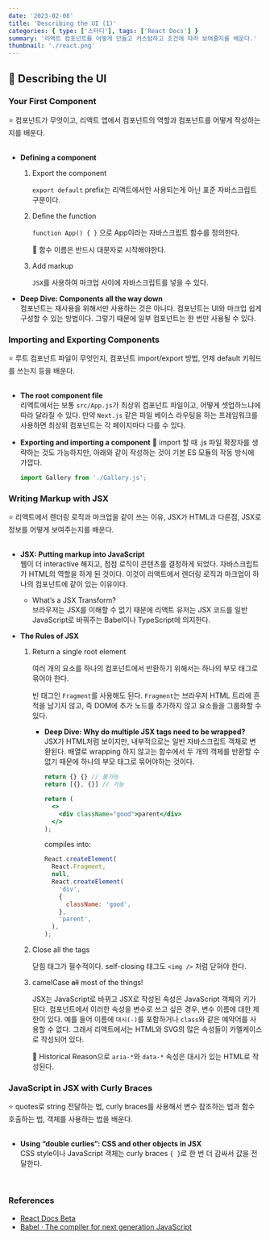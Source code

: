 ```yaml
---
date: '2023-02-08'
title: 'Describing the UI (1)'
categories: { type: ['스터디'], tags: ['React Docs'] }
summary: '리액트 컴포넌트를 어떻게 만들고 커스텀하고 조건에 따라 보여줄지를 배운다.'
thumbnail: './react.png'
---
```


## 🌝 Describing the UI

### Your First Component

<aside>
⭐ 컴포넌트가 무엇이고, 리액트 앱에서 컴포넌트의 역할과 컴포넌트를 어떻게 작성하는지를 배운다.
</aside>

<br>

- <strong>Defining a component</strong>

  1. Export the component

     `export default` prefix는 리액트에서만 사용되는게 아닌 표준 자바스크립트 구문이다.

  2. Define the function

     `function App() { }` 으로 App이라는 자바스크립트 함수를 정의한다.

     🌚 함수 이름은 반드시 대문자로 시작해야한다.

  3. Add markup

     `JSX`를 사용하여 마크업 사이에 자바스크립트를 넣을 수 있다.

- <strong>Deep Dive: Components all the way down</strong> <br>
  컴포넌트는 재사용을 위해서만 사용하는 것은 아니다. 컴포넌트는 UI와 마크업 쉽게 구성할 수 있는 방법이다. 그렇기 때문에 일부 컴포넌트는 한 번만 사용될 수 있다.

### Importing and Exporting Components

<aside>
⭐ 루트 컴포넌트 파일이 무엇인지, 컴포넌트 import/export 방법, 언제 default 키워드를 쓰는지 등을 배운다.
</aside>

<br>

- <strong>The root component file</strong> <br>
  리액트에서는 보통 `src/App.js`가 최상위 컴포넌트 파일이고, 어떻게 셋업하느냐에 따라 달라질 수 있다.
  만약 `Next.js` 같은 파일 베이스 라우팅을 하는 프레임워크를 사용하면 최상위 컴포넌트는 각 페이지마다 다를 수 있다.
- <strong>Exporting and importing a component</strong>
  🌚 import 할 때 .js 파일 확장자를 생략하는 것도 가능하지만, 아래와 같이 작성하는 것이 기본 ES 모듈의 작동 방식에 가깝다.

  ```jsx
  import Gallery from './Gallery.js';
  ```

### Writing Markup with JSX

<aside>
⭐ 리액트에서 렌더링 로직과 마크업을 같이 쓰는 이유, JSX가 HTML과 다른점, JSX로 정보를 어떻게 보여주는지를 배운다.
</aside>

<br>

- <strong>JSX: Putting markup into JavaScript</strong> <br>
  웹이 더 interactive 해지고, 점점 로직이 콘텐츠를 결정하게 되었다. 자바스크립트가 HTML의 역할을 하게 된 것이다. 이것이 리액트에서 렌더링 로직과 마크업이 하나의 컴포넌트에 같이 있는 이유이다.
  - What’s a JSX Transform? <br>
    브라우저는 JSX를 이해할 수 없기 때문에 리액트 유저는 JSX 코드를 일반 JavaScript로 바꿔주는 Babel이나 TypeScript에 의지한다.
- <strong>The Rules of JSX</strong>

  1. Return a single root element

     여러 개의 요소를 하나의 컴포넌트에서 반환하기 위해서는 하나의 부모 태그로 묶어야 한다.

     빈 태그인 `Fragment`를 사용해도 된다. `Fragment`는 브라우저 HTML 트리에 흔적을 남기지 않고, 즉 DOM에 추가 노드를 추가하지 않고 요소들을 그룹화할 수 있다.

     - <strong>Deep Dive: Why do multiple JSX tags need to be wrapped?</strong> <br>
       JSX가 HTML처럼 보이지만, 내부적으로는 일반 자바스크립트 객체로 변환된다. 배열로 wrapping 하지 않고는 함수에서 두 개의 객체를 반환할 수 없기 때문에 하나의 부모 태그로 묶어야하는 것이다.
       ```jsx
       return {} {} // 불가능
       return [{}, {}] // 가능
       ```
       ```jsx
       return (
         <>
           <div className="good">parent</div>
         </>
       );
       ```
       compiles into:
       ```jsx
       React.createElement(
         React.Fragment,
         null,
         React.createElement(
           'div',
           {
             className: 'good',
           },
           'parent',
         ),
       );
       ```

  2. Close all the tags

     닫힘 태그가 필수적이다. self-closing 태그도 `<img />` 처럼 닫혀야 한다.

  3. camelCase ~~all~~ most of the things!

     JSX는 JavaScript로 바뀌고 JSX로 작성된 속성은 JavaScript 객체의 키가 된다. 컴포넌트에서 이러한 속성을 변수로 쓰고 싶은 경우, 변수 이름에 대한 제한이 있다. 예를 들어 이름에 `대시(-)`를 포함하거나 `class`와 같은 예약어를 사용할 수 없다. 그래서 리액트에서는 HTML와 SVG의 많은 속성들이 카멜케이스로 작성되어 있다.

     🌚 Historical Reason으로 `aria-*`와 `data-*` 속성은 대시가 있는 HTML로 작성된다.

### JavaScript in JSX with Curly Braces

<aside>
⭐ quotes로 string 전달하는 법, curly braces를 사용해서 변수 참조하는 법과 함수 호출하는 법, 객체를 사용하는 법을 배운다.
</aside>

<br>

- <strong>Using “double curlies”: CSS and other objects in JSX</strong> <br>
  CSS style이나 JavaScript 객체는 curly braces `{ }`로 한 번 더 감싸서 값을 전달한다.

<br>

### References

- [React Docs Beta](https://beta.reactjs.org/)
- [Babel · The compiler for next generation JavaScript](https://babeljs.io/repl/#?browsers=defaults%2C%20not%20ie%2011%2C%20not%20ie_mob%2011&build=&builtIns=false&corejs=3.21&spec=false&loose=false&code_lz=GYVwdgxgLglg9mABACwKYBt1wBQEpEDeAUIogE6pQhlLYmICQAPAHz2mlMAmMAbohHQBDAM4iAckIC2qALwAiAOZw4XeYgDWqAJ4KYalgAchFMFCYB6HrzYdEl24lwBuIgF8iQA&debug=false&forceAllTransforms=false&shippedProposals=false&circleciRepo=&evaluate=false&fileSize=false&timeTravel=false&sourceType=module&lineWrap=true&presets=react&prettier=false&targets=&version=7.20.15&externalPlugins=&assumptions=%7B%7D)

<br>
